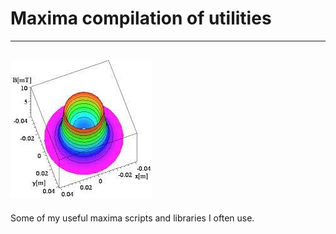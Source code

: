 # Maxima compilation of utilities
---
![logo](a.jpg)
---
Some of my useful maxima scripts and libraries I often use.
